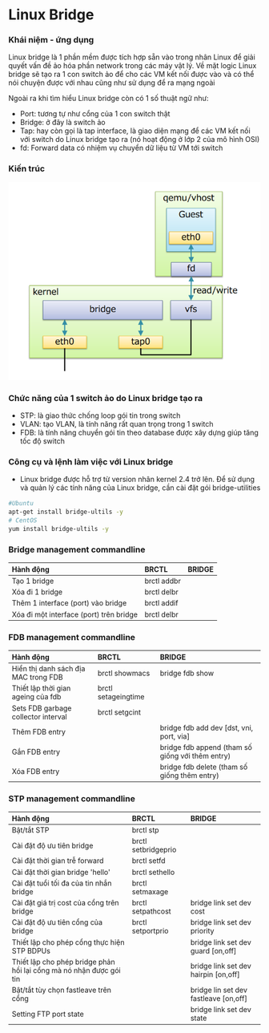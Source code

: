 # Linux Bridge

### Khái niệm - ứng dụng

Linux bridge là 1 phần mềm được tích hợp sẵn vào trong nhân Linux để giải quyết vấn đề ảo hóa phần network trong các máy vật lý. Về mặt logic Linux bridge sẽ tạo ra 1 con switch ảo để cho các VM kết nối được vào và có thể nói chuyện được với nhau cũng như sử dụng để ra mạng ngoài

Ngoài ra khi tìm hiểu Linux bridge còn có 1 số thuật ngữ như:
- Port: tương tự như cổng của 1 con switch thật
- Bridge: ở đây là switch ảo 
- Tap: hay còn gọi là tap interface, là giao diện mạng để các VM kết nối với switch do Linux bridge tạo ra (nó hoạt động ở lớp 2 của mô hình OSI)
- fd: Forward data có nhiệm vụ chuyển dữ liệu từ VM tới switch

### Kiến trúc

![](./images/kientruc.png)

### Chức năng của 1 switch ảo do Linux bridge tạo ra

- STP: là giao thức chống loop gói tin trong switch
- VLAN: tạo VLAN, là tính năng rất quan trọng trong 1 switch
- FDB: là tính năng chuyển gói tin theo database được xây dựng giúp tăng tốc độ switch

### Công cụ và lệnh làm việc với Linux bridge

- Linux bridge được hỗ trợ từ version nhân kernel 2.4 trở lên. Để sử dụng và quản lý các tính năng của Linux bridge, cần cài đặt gói bridge-utilities

```sh
#Ubuntu
apt-get install bridge-ultils -y
# CentOS
yum install bridge-ultils -y
```

### Bridge management commandline

|Hành động|BRCTL|BRIDGE|
|:-|:-|:-|
|Tạo 1 bridge|brctl addbr <bridge>||
|Xóa đi 1 bridge|brctl delbr <bridge>||
|Thêm 1 interface (port) vào bridge|brctl addif <bridge> <ifname>||
|Xóa đi một interface (port) trên bridge|brctl delbr <bridge>||

### FDB management commandline

|Hành động|BRCTL|BRIDGE|
|:-|:-|:-|
|Hiển thị danh sách địa MAC trong FDB|brctl showmacs <bridge>|bridge fdb show|
|Thiết lập thời gian ageing của fdb|brctl setageingtime <bridge> <time>||
|Sets FDB garbage collector interval|brctl setgcint <brname> <time>||
|Thêm FDB entry||bridge fdb add dev <interface> [dst, vni, port, via]|
|Gắn FDB entry||bridge fdb append (tham số giống với thêm entry)|
|Xóa FDB entry||bridge fdb delete (tham số giống thêm entry)|

### STP management commandline

|Hành động|BRCTL|BRIDGE|
|:-|:-|:-|
|Bật/tắt STP|brctl stp <bridge> <state>||
|Cài đặt độ ưu tiên bridge|brctl setbridgeprio <bridge> <priority>||
|Cài đặt thời gian trễ forward|brctl setfd <bridge> <time>||
|Cài đặt thời gian bridge 'hello'|brctl sethello <bridge> <time>||
|Cài đặt tuổi tối đa của tin nhắn bridge|brctl setmaxage <bridge> <time>||
|Cài đặt giá trị cost của cổng trên bridge|brctl setpathcost <bridge> <port> <cost>|bridge link set dev <port> cost <cost>|
|Cài đặt độ ưu tiên cổng của bridge|brctl setportprio <bridge> <port> <priority>|bridge link set dev <port> priority <priority>|
|Thiết lập cho phép cổng thực hiện STP BDPUs||bridge link set dev <port> guard [on,off]|
|Thiết lập cho phép bridge phản hồi lại cổng mà nó nhận được gói tin||bridge link set dev <port> hairpin [on,off]|
|Bật/tắt tùy chọn fastleave trên cổng||bridge lin set dev <port> fastleave [on,off]|
|Setting FTP port state||bridge link set dev <port> state <state>|